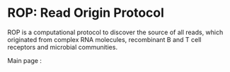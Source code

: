 # ROP: Read Origin Protocol

ROP is a computational protocol to discover the source of all reads, which originated from complex RNA molecules, recombinant B and T cell receptors and microbial communities. 

Main page : 

